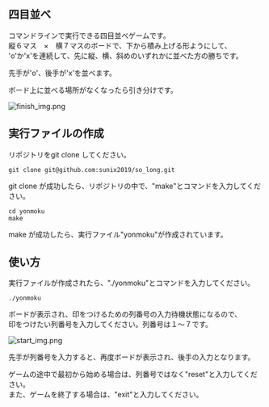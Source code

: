 ## 四目並べ

コマンドラインで実行できる四目並べゲームです。  
縦６マス　×　横７マスのボードで、下から積み上げる形ようにして、  
'o'か'x'を連続して、先に縦、横、斜めのいずれかに並べた方の勝ちです。

先手が'o'、後手が'x'を並べます。

ボード上に並べる場所がなくなったら引き分けです。

![finish_img.png](https://user-images.githubusercontent.com/72925757/146101362-91d6b2cc-5ad6-4a8d-b878-e3dffdb06839.png)


## 実行ファイルの作成

リポジトリをgit clone してください。

```shell
git clone git@github.com:sunix2019/so_long.git
```

git clone が成功したら、リポジトリの中で、"make"とコマンドを入力してください。   

```
cd yonmoku
make
```

make が成功したら、実行ファイル"yonmoku"が作成されています。

## 使い方

実行ファイルが作成されたら、"./yonmoku"とコマンドを入力してください。   

```shell
./yonmoku
```

ボードが表示され、印をつけるための列番号の入力待機状態になるので、   
印をつけたい列番号を入力してください。列番号は１〜７です。


![start_img.png](https://user-images.githubusercontent.com/72925757/146100866-b9420cf8-62a8-48be-aaab-168a088d372a.png)



先手が列番号を入力すると、再度ボードが表示され、後手の入力となります。  

ゲームの途中で最初から始める場合は、列番号ではなく"reset"と入力してください。  
また、ゲームを終了する場合は、"exit"と入力してください。
